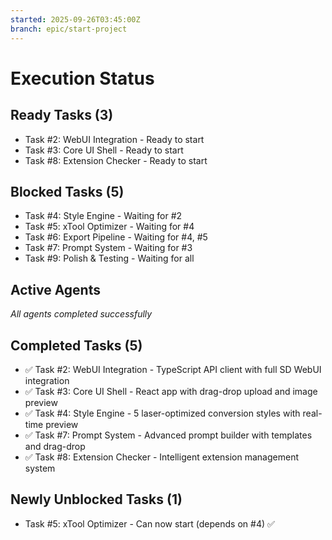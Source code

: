 ```yaml
---
started: 2025-09-26T03:45:00Z
branch: epic/start-project
---
```


# Execution Status

## Ready Tasks (3)
- Task #2: WebUI Integration - Ready to start
- Task #3: Core UI Shell - Ready to start
- Task #8: Extension Checker - Ready to start

## Blocked Tasks (5)
- Task #4: Style Engine - Waiting for #2
- Task #5: xTool Optimizer - Waiting for #4
- Task #6: Export Pipeline - Waiting for #4, #5
- Task #7: Prompt System - Waiting for #3
- Task #9: Polish & Testing - Waiting for all

## Active Agents
*All agents completed successfully*

## Completed Tasks (5)
- ✅ Task #2: WebUI Integration - TypeScript API client with full SD WebUI integration
- ✅ Task #3: Core UI Shell - React app with drag-drop upload and image preview
- ✅ Task #4: Style Engine - 5 laser-optimized conversion styles with real-time preview
- ✅ Task #7: Prompt System - Advanced prompt builder with templates and drag-drop
- ✅ Task #8: Extension Checker - Intelligent extension management system

## Newly Unblocked Tasks (1)
- Task #5: xTool Optimizer - Can now start (depends on #4) ✅
